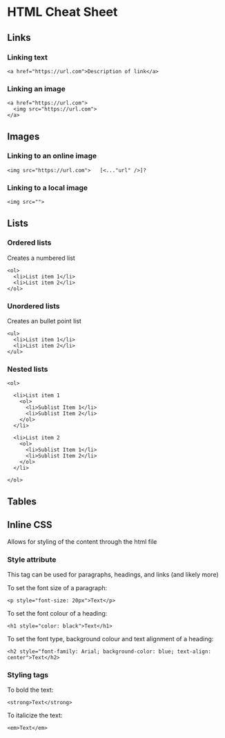 # HTML Cheat Sheet

## Links

### Linking text
```
<a href="https://url.com">Description of link</a>
```

### Linking an image
```
<a href="https://url.com">
  <img src="https://url.com">
</a>
```

## Images

### Linking to an online image
```
<img src="https://url.com">   [<..."url" />]?
```

### Linking to a local image
```
<img src="">
```

## Lists

### Ordered lists
Creates a numbered list

```
<ol>
  <li>List item 1</li>
  <li>List item 2</li>
</ol>
```

### Unordered lists
Creates an bullet point list

```
<ul>
  <li>List item 1</li>
  <li>List item 2</li>
</ul>
```

### Nested lists

```
<ol>

  <li>List item 1
    <ol>
      <li>Sublist Item 1</li>
      <li>Sublist Item 2</li>
    </ol>
  </li>

  <li>List item 2
    <ol>
      <li>Sublist Item 1</li>
      <li>Sublist Item 2</li>
    </ol>
  </li>

</ol>
```

## Tables

###

## Inline CSS
Allows for styling of the content through the html file

### Style attribute

This tag can be used for paragraphs, headings, and links (and likely more)

To set the font size of a paragraph:
```
<p style="font-size: 20px">Text</p>
```

To set the font colour of a heading:
```
<h1 style="color: black">Text</h1>
```

To set the font type, background colour and text alignment of a heading:
```
<h2 style="font-family: Arial; background-color: blue; text-align: center">Text</h2>
```
### Styling tags

To bold the text:
```
<strong>Text</strong>
```

To italicize the text:
```
<em>Text</em>
```
